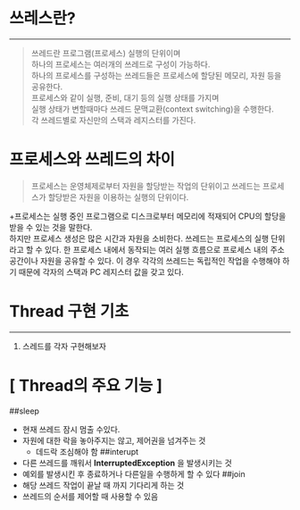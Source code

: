 # 쓰레스란?

---
>쓰레드란 프로그램(프로세스) 실행의 단위이며  
하나의 프로세스는 여러개의 쓰레드로 구성이 가능하다.  
하나의 프로세스를 구성하는 쓰레드들은 프로세스에 할당된 메모리, 자원 등을 공유한다.  
프로세스와 같이 실행, 준비, 대기 등의 실행 상태를 가지며   
실행 상태가 변할때마다 쓰레드 문맥교환(context switching)을 수행한다.   
각 쓰레드별로 자신만의 스택과 레지스터를 가진다.  


# 프로세스와 쓰레드의 차이
> 프로세스는 운영체제로부터 자원을 할당받는 작업의 단위이고
쓰레드는 프로세스가 할당받은 자원을 이용하는 실행의 단위이다.
>
+프로세스는 실행 중인 프로그램으로 디스크로부터 메모리에 적재되어 CPU의 할당을 받을 수 있는 것을 말한다.   
하지만 프로세스 생성은 많은 시간과 자원을 소비한다.
쓰레드는 프로세스의 실행 단위라고 할 수 있다.
한 프로세스 내에서 동작되는 여러 실행 흐름으로
프로세스 내의 주소 공간이나 자원을 공유할 수 있다.
이 경우 각각의 쓰레드는 독립적인 작업을 수행해야 하기 때문에 각자의 스택과 PC 레지스터 값을 갖고 있다.


# Thread 구현 기초

---

1. 스레드를 각자 구현해보자 

# [ Thread의 주요 기능 ]
##sleep
  + 현재 쓰레드 잠시 멈출 수있다.
  + 자원에 대한 락을 놓아주지는 않고, 제어권을 넘겨주는 것 
    + 데드락 조심해야 함
##interupt
  + 다른 쓰레드를 깨워서 **InterruptedException** 을 발생시키는 것
  + 예외를 발생시킨 후 종료하거나 다른일을 수행하게 할 수 있다 
##join
  + 해당 쓰레드 작업이 끝날 때 까지 기다리게 하는 것
  + 쓰레드의 순서를 제어할 때 사용할 수 있음
